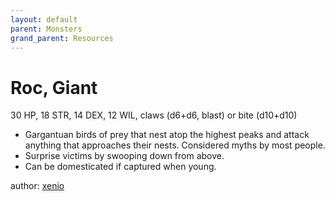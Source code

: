 ```yaml
---
layout: default
parent: Monsters
grand_parent: Resources
---
```


# Roc, Giant
30 HP, 18 STR, 14 DEX, 12 WIL, claws (d6+d6, blast) or bite (d10+d10)
- Gargantuan birds of prey that nest atop the highest peaks and attack anything that approaches their nests. Considered myths by most people.
- Surprise victims by swooping down from above.
- Can be domesticated if captured when young. 

author: [xenio](https://xenioinabottle.blogspot.com)
